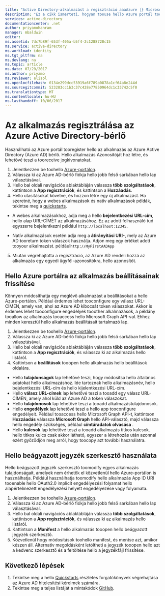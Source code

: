 ```yaml
---
title: "Active Directory-alkalmazást a regisztráció aaaAzure |} Microsoft Docs"
description: "Ez a cikk ismerteti, hogyan toouse hello Azure portál tooregister egy alkalmazás az Azure Active Directoryval"
services: active-directory
documentationcenter: .net
author: priyamohanram
manager: mbaldwin
editor: 
ms.assetid: 7dc7b89f-653f-405a-b5f4-2c1288720c15
ms.service: active-directory
ms.workload: identity
ms.tgt_pltfrm: na
ms.devlang: na
ms.topic: article
ms.date: 07/20/2017
ms.author: priyamo
ms.reviewer: elisol
ms.openlocfilehash: 0134e299dcc53919a6f789a0878a1cf64a8e244d
ms.sourcegitcommit: 523283cc1b3c37c428e77850964dc1c33742c5f0
ms.translationtype: MT
ms.contentlocale: hu-HU
ms.lasthandoff: 10/06/2017
---
```

# <a name="register-your-application-with-your-azure-active-directory-tenant"></a>Az alkalmazás regisztrálása az Azure Active Directory-bérlő

Használható az Azure portál tooregister hello az alkalmazás az Azure Active Directory (Azure AD) bérlő. Hello alkalmazás Azonosítóját hoz létre, és lehetővé teszi a tooreceive jogkivonatokat.

1. Jelentkezzen be toohello [Azure-portálon](https://portal.azure.com).
2. Válassza ki az Azure AD-bérlő fiókja hello jobb felső sarkában hello lap választásával.
3. Hello bal oldali navigációs ablaktábláján válassza **több szolgáltatások**, kattintson a **App regisztrációk**, és kattintson a **Hozzáadás**.
4. Hello utasításokat követve, és hozzon létre egy új alkalmazást. Ha szeretné, hogy a webes alkalmazások és natív alkalmazások példák, tekintse meg a [quickstarts](active-directory-developers-guide.md).
  * A webes alkalmazásokhoz, adja meg a hello **bejelentkezési URL-cím**, hello alap URL-CÍMÉT az alkalmazásához. Ez az adott felhasználó tud egyszerre bejelentkezni például `http://localhost:12345`.
<!--TODO: add once App ID URI is configurable: hello **App ID URI** is a unique identifier for your application. hello convention is toouse `https://<tenant-domain>/<app-name>`, e.g. `https://contoso.onmicrosoft.com/my-first-aad-app`-->
  * Natív alkalmazások esetén adja meg a **átirányítási URI-**, mely az Azure AD tooreturn token válaszok használja. Adjon meg egy értéket adott tooyour alkalmazást. például`http://MyFirstAADApp`
5. Miután végrehajtotta a regisztráció, az Azure AD rendeli hozzá az alkalmazás egy egyedi ügyfél-azonosítókra, hello azonosítót.

## <a name="update-application-settings-from-hello-azure-portal"></a>Hello Azure portálra az alkalmazás beállításainak frissítése

Könnyen módosíthatja egy meglévő alkalmazást a beállításokat a hello Azure-portálon. Például érdemes lehet tooconfigure egy válasz URL-CÍMEN, amely van, ahol az Azure AD kibocsát token válaszokat. Akkor is érdemes lehet tooconfigure engedélyek tooother alkalmazások, a példány tooallow az alkalmazás tooaccess hello Microsoft Graph API-val. Ehhez minden keresztül hello alkalmazás beállításait tartalmazó lap.

1. Jelentkezzen be toohello [Azure-portálon](https://portal.azure.com).
2. Válassza ki az Azure AD-bérlő fiókja hello jobb felső sarkában hello lap választásával.
3. Hello bal oldali navigációs ablaktábláján válassza **több szolgáltatások**, kattintson a **App regisztrációk**, és válassza ki az alkalmazás hello listáról.
4. Kattintson a **beállítások** tooopen hello alkalmazás hello beállítások oldalára.
  * Hello **tulajdonságok** lap lehetővé teszi, hogy módosítsa hello általános adatokat hello alkalmazáshoz. Ide tartoznak hello alkalmazásnév, hello bejelentkezési URL-cím és hello kijelentkezési URL-cím.
  * Hello **válasz URL-címek** lap lehetővé teszi a tooadd egy válasz URL-CÍMEN, amely ahol küld az Azure AD a token válaszokat.
  * Hello **tulajdonosok** lap lehetővé teszi a tooadd alkalmazástulajdonosok.
  * Hello **engedélyek** lap lehetővé teszi a hello app tooconfigure engedélyeit. Például tooaccess hello Microsoft Graph API-t, kattintson **Hozzáadás** válassza **Microsoft Graph** hello API-választó, majd válassza hello engedély szükséges, például **címtáradatok olvasása** .
  * Hello **kulcsok** lap lehetővé teszi a tooadd alkalmazás titkos kulcsok. hello titkos kulcs csak akkor látható, egyszer a létrehozás után azonnal ezért győződjön meg arról, hogy toocopy azt további használatra.

## <a name="use-hello-inline-manifest-editor"></a>Hello beágyazott jegyzék szerkesztő használata

Hello beágyazott jegyzék szerkesztő toomodify egyes alkalmazás tulajdonságait, amelyek nem érhetők el közvetlenül hello Azure-portálon is használhatja. Például használhatja toomodify hello alkalmazás App ID URI tooenable hello OAuth2.0 implicit engedélyezési folyamat hello alapértelmezett engedélyezési helyett engedélyezése vagy folyamata.

1. Jelentkezzen be toohello [Azure-portálon](https://portal.azure.com).
2. Válassza ki az Azure AD-bérlő fiókja hello jobb felső sarkában hello lap választásával.
3. Hello bal oldali navigációs ablaktábláján válassza **több szolgáltatások**, kattintson a **App regisztrációk**, és válassza ki az alkalmazás hello listáról.
4. Kattintson a **Manifest** a hello alkalmazás tooopen hello beágyazott jegyzék szerkesztő.
5. Közvetlenül hogy módosítások toohello manifest, és mentse azt, amikor készen áll. Alternatív megoldásként letöltheti a jegyzék tooopen hello azt a kedvenc szerkesztő és a feltöltése hello a jegyzékfájl frissítése.

## <a name="next-steps"></a>Következő lépések

1. Tekintse meg a hello [Quickstarts](active-directory-developers-guide.md) részletes forgatókönyvek végrehajtása az Azure AD hitelesítési kérelmek számára.
2. Tekintse meg a teljes listáját a mintakódok [GitHub](https://github.com/azure-samples).
